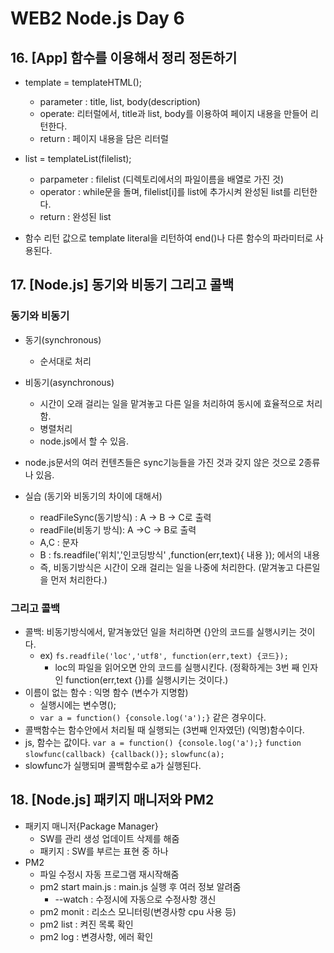 # WEB2 Node.js Day 6




## 16. [App] 함수를 이용해서 정리 정돈하기
+ template = templateHTML();
	+ parameter : title, list, body(description)
	+ operate: 리터럴에서, title과 list, body를 이용하여 페이지 내용을 만들어 리턴한다.
	+ return : 페이지 내용을 담은 리터럴
+ list = templateList(filelist); 
	+ parpameter : filelist (디렉토리에서의 파일이름을 배열로 가진 것)
	+ operator : while문을 돌며, filelist[i]를 list에 추가시켜 완성된 list를 리턴한다.
	+ return : 완성된 list
	
+ 함수 리턴 값으로 template literal을 리턴하여 end()나 다른 함수의 파라미터로 사용된다.

## 17. [Node.js] 동기와 비동기 그리고 콜백

### 동기와 비동기
+ 동기(synchronous)
	+ 순서대로 처리
+ 비동기(asynchronous)
	+ 시간이 오래 걸리는 일을 맡겨놓고 다른 일을 처리하여 동시에 효율적으로 처리함.
	+ 병렬처리
	+ node.js에서 할 수 있음.

+ node.js문서의 여러 컨텐츠들은 sync기능들을 가진 것과 갖지 않은 것으로 2종류나 있음.

+ 실습 (동기와 비동기의 차이에 대해서)
	+ readFileSync(동기방식) : A -> B -> C로 출력
	+ readFile(비동기 방식): A ->C -> B로 출력
	+ A,C : 문자
	+ B : fs.readfile('위치','인코딩방식' ,function(err,text){ 내용 }); 에서의 내용
	+ 즉, 비동기방식은 시간이 오래 걸리는 일을 나중에 처리한다. (맡겨놓고 다른일을 먼저 처리한다.)

### 그리고 콜백
+ 콜백: 비동기방식에서, 맡겨놓았던 일을 처리하면 {}안의 코드를 실행시키는 것이다.
	+ ex) `fs.readfile('loc','utf8', function(err,text) {코드});`
		+ loc의 파일을 읽어오면 안의 코드를 실행시킨다. (정확하게는 3번 째 인자인 function(err,text {})를 실행시키는 것이다.)
+ 이름이 없는 함수 : 익명 함수 (변수가 지명함)
	+ 실행시에는 변수명();
	+ `var a = function() {console.log('a');}` 같은 경우이다.
+ 콜백함수는 함수안에서 처리될 때 실행되는 (3번째 인자였던) (익명)함수이다.
+ js, 함수는 값이다.
   `var a = function() {console.log('a');}`
   `function slowfunc(callback) {callback()};`
   `slowfunc(a);`
+ slowfunc가 실행되며 콜백함수로 a가 실행된다.

## 18. [Node.js] 패키지 매니저와 PM2
+ 패키지 매니저{Package Manager}
	+ SW를 관리 생성 업데이트 삭제를 해줌 
	+ 패키지 : SW를 부르는 표현 중 하나
+ PM2
	+ 파일 수정시 자동 프로그램 재시작해줌
	+ pm2 start main.js : main.js 실행 후 여러 정보 알려줌
		+ --watch : 수정시에 자동으로 수정사항 갱신
	+ pm2 monit : 리소스 모니터링(변경사항 cpu 사용 등)
	+ pm2 list : 켜진 목록 확인
	+ pm2 log : 변경사항, 에러 확인
